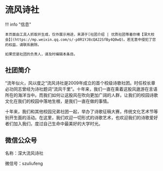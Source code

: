 # 流风诗社

!!! info "信息"

    本页面由工具人抓取并生成，仅作展示用途，来源于[社团介绍 | 优质社团等着你噢【深大校会】](https://mp.weixin.qq.com/s/-p0R1YJ8cQA22SfBy4Q0wQ)。若无意中侵犯了您的权益，请联系删除。
    
    如果您是社团的负责人，请及时编辑本条目。

## 社团简介
“流年似火，风以度之“流风诗社是2009年成立的首个校级诗歌社团。时任校长章必功同志曾经为诗社题词“流风千里”。十年来，我们一直在乘着这股风遨游在言语所在的海洋当中。而我们如何让这股风在吹向更加广阔的人群，让我们的校园诗歌文化在我们的校园中落地生根，是我们一直在做的事情。

十年来，我们和其他校园兄弟社团一起，举办了诗歌征稿大赛，传统文化艺术节等别开生面的活动。在这里，我们欢迎一切形式的诗歌艺术，也欢迎我们的诗歌爱好者们加入我们，度过自己生命中最美好的大学时光。

## 微信公众号
名称：深大流风诗社

微信号：szuliufeng
